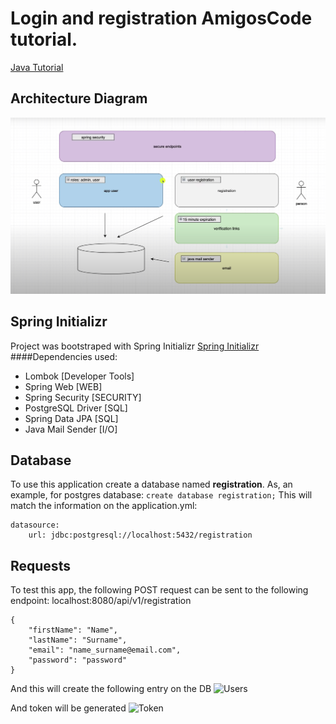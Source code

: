 # Login and registration AmigosCode tutorial.
[Java Tutorial](https://www.youtube.com/watch?v=QwQuro7ekvc&t=2s)

## Architecture Diagram
![Diagram](pictures/image.png)

## Spring Initializr
Project was bootstraped with Spring Initializr
[Spring Initializr](https://start.spring.io/)
####Dependencies used:
* Lombok [Developer Tools]
* Spring Web [WEB]
* Spring Security [SECURITY]
* PostgreSQL Driver [SQL]
* Spring Data JPA [SQL]
* Java Mail Sender [I/O]

## Database
To use this application create a database named **registration**.
As, an example, for postgres database:
```create database registration;```
This will match the information on the application.yml:
```
datasource:
    url: jdbc:postgresql://localhost:5432/registration
```

## Requests
To test this app, the following POST request can be sent to the following endpoint: localhost:8080/api/v1/registration
```
{
    "firstName": "Name",
    "lastName": "Surname",
    "email": "name_surname@email.com",
    "password": "password"
}
```

And this will create the following entry on the DB
![Users](pictures/image3.png)

And token will be generated
![Token](pictures/image4.png)
